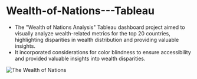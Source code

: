 # Wealth-of-Nations---Tableau

- The "Wealth of Nations Analysis" Tableau dashboard project aimed to visually analyze wealth-related metrics for the top 20 countries, highlighting disparities in wealth distribution and providing valuable insights.
- It incorporated considerations for color blindness to ensure accessibility and provided valuable insights into wealth disparities.
  
![The Wealth of Nations](https://github.com/Nithyanandhy/Wealth-of-Nations---Tableau/assets/61016606/55b6764f-06f6-4fe4-a0f0-66c982e0974b)
